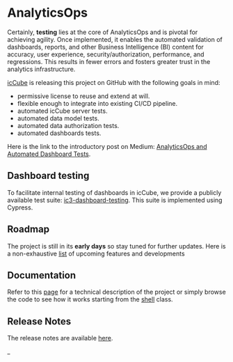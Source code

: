 # AnalyticsOps

Certainly, **testing** lies at the core of AnalyticsOps and is pivotal for achieving agility. Once implemented,
it enables the automated validation of dashboards, reports, and other Business Intelligence (BI) content
for accuracy, user experience, security/authorization, performance, and regressions. This results in fewer
errors and fosters greater trust in the analytics infrastructure.

[icCube](https://www.iccube.com) is releasing this project on GitHub with the following goals in mind:

- permissive license to reuse and extend at will.
- flexible enough to integrate into existing CI/CD pipeline.
- automated icCube server tests.
- automated data model tests.
- automated data authorization tests.
- automated dashboards tests.

Here is the link to the introductory post on
Medium: [AnalyticsOps and Automated Dashboard Tests](https://medium.com/@marc.polizzi/analyticsops-and-automated-dashboard-tests-535e2ab83ead).

## Dashboard testing

To facilitate internal testing of dashboards in icCube, we provide a publicly available test suite: [ic3-dashboard-testing](https://github.com/ic3-software/ic3-dashboard-testing). This suite is implemented using Cypress.

## Roadmap

The project is still in its **early days** so stay tuned for further updates.
Here is a non-exhaustive [list](./ROADMAP.md) of upcoming features and developments

## Documentation

Refer to this [page](./etc/doc/en/README.md) for a technical description of the project or simply
browse the code to see how it works starting from the [shell](./src/main/java/ic3/analyticsops/shell/AOShell.java)
class.

## Release Notes

The release notes are available [here](./RELEASE_NOTES.md).

_
